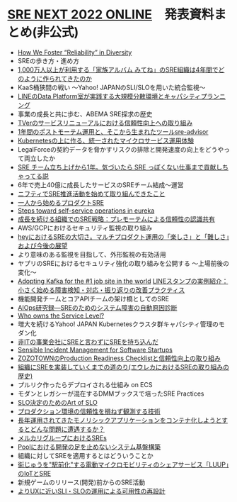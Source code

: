 # [SRE NEXT 2022 ONLINE](https://sre-next.dev/2022/)　発表資料まとめ(非公式)

- [How We Foster “Reliability” in Diversity](https://speakerdeck.com/nari_ex/how-we-foster-reliability-in-diversity)
- SREの歩き方・進め方
- [1,000万人以上が利用する「家族アルバム みてね」のSRE組織は4年間でどのように作られてきたのか](https://speakerdeck.com/isaoshimizu/sre-next-2022)
- KaaS桶狭間の戦い 〜Yahoo! JAPANのSLI/SLOを用いた統合監視〜
- [LINEのData Platform室が実践する大規模分散環境とキャパシティプランニング](https://speakerdeck.com/line_developers/linefalsedata-platformshi-gashi-jian-suruda-gui-mo-fen-san-huan-jing-falsecapacity-planning)
- 事業の成長と共に歩む、ABEMA SRE探求の歴史
- [TVerのサービスリニューアルにおける信頼性向上への取り組み](https://speakerdeck.com/techtver/20220514-sre-next-2022-how-tver-improved-system-reliability-in-service-renewal)
- [1年間のポストモーテム運用と、そこから生まれたツールsre-advisor](https://speakerdeck.com/fujiwara3/1nian-jian-falseposutomotemuyun-yong-tosokokarasheng-maretaturu-sre-advisor)
- [Kubernetesの上に作る、統一されたマイクロサービス運用体験](https://speakerdeck.com/tkuchiki/kubernetesfalseshang-nizuo-ru-tong-saretamaikurosabisuyun-yong-ti-yan)
- LegalForceの契約データを脅かすリスクの排除と開発速度の向上をどうやって両立したか
- [SRE チーム立ち上げから1年。気づいたら SRE っぽくない仕事まで貢献しちゃってる説](https://speakerdeck.com/bitkey/sre-timuli-tishang-kekara1nian-qi-tuitara-sre-tuhokunaishi-shi-mategong-xian-sitiyatuterushuo)
- 6年で売上40億に成長したサービスのSREチーム結成〜運営
- [ニフティでSRE推進活動を始めて取り組んできたこと](https://speakerdeck.com/niftycorp/sre-next-2022)
- [一人から始めるプロダクトSRE](https://speakerdeck.com/vtryo/how-to-start-sre-in-a-product-team-all-by-yourself)
- [Steps toward self-service operations in eureka](https://speakerdeck.com/fukubaka0825/steps-toward-self-service-operations-in-eureka)
- [成長を続ける組織でのSRE戦略：プレモーテムによる信頼性の認識共有](https://speakerdeck.com/niwatakeru/cheng-chang-wosok-keruzu-zhi-defalsesrezhan-lue-puremotemuniyoruxin-lai-xing-falseren-shi-gong-you-sre-next-2022)
- AWS/GCPにおけるセキュリティ監視の取り組み
- [heyにおけるSREの大切さ。マルチプロダクト運用の「楽しさ」と「難しさ」および今後の展望](https://speakerdeck.com/fufuhu/heyniokerusrefalseda-qie-sa-marutipurodakutoyun-yong-false-le-sisa-to-nan-sisa-oyobijin-hou-falsezhan-wang)
- より意味のある監視を目指して、外形監視の有効活用
- ヤプリのSREにおけるセキュリティ強化の取り組みを公開する 〜上場前後の変化〜
- [Adopting Kafka for the #1 job site in the world](https://speakerdeck.com/ymyzk/adopting-kafka-for-the-number-1-job-site-in-the-world)
[LINEスタンプの実例紹介：小さく始める障害検知・対応・振り返りの改善プラクティス](https://speakerdeck.com/line_developers/linesutanpufalseshi-li-shao-jie-xiao-sakushi-meruzhang-hai-jian-zhi-dui-ying-zhen-rifan-rifalse-gai-shan-purakuteisu)
- 機能開発チームとコアAPIチームの架け橋としてのSRE
- [AIOps研究録―SREのためのシステム障害の自動原因診断](https://speakerdeck.com/yuukit/sre-next-2022)
- [Who owns the Service Level?](https://speakerdeck.com/chaspy/who-owns-the-service-level)
- 増大を続けるYahoo! JAPAN Kubernetesクラスタ群キャパシティ管理のモダン化
- [非ITの事業会社にSREと言わずにSREを持ち込んだ](https://speakerdeck.com/netmarkjp/fei-itfalseshi-ye-hui-she-nisretoyan-wazunisrewochi-tiip-nda)
- [Sensible Incident Management for Software Startups](https://speakerdeck.com/takanabe/sre-next-2022-sensible-incident-management-for-software-startups)
- [ZOZOTOWNのProduction Readiness Checklistと信頼性向上の取り組み](https://speakerdeck.com/akitok_/improvement-the-reliability-of-zozotown-with-production-readiness-checklist)
- [組織にSREを実装していくまでの道のり(エウレカにおけるSREの取り組みの歴史)](https://speakerdeck.com/fukubaka0825/steps-toward-self-service-operations-in-eureka)
- プルリク作ったらデプロイされる仕組み on ECS
- モダンとレガシーが混在するDMMブックスで培ったSRE Practices
- [SLO決定のためのArt of SLO](https://docs.google.com/presentation/d/e/2PACX-1vQuZan2U2cI-S0XTv6awv-52xyvR5opN2Y17eyTU4HlCBt3lrpqFxh7eQqk4cj8Bdqrf5aluKsbRF5C/pub?start=false&loop=false&delayms=3000&slide=id.g48a57ebc11_0_0)
- [プロダクション環境の信頼性を損ねず観測する技術](https://speakerdeck.com/egmc/purotakusiyonhuan-jing-falsexin-lai-xing-wosun-nesuguan-ce-suruji-shu)
- [長年運用されてきたモノリシックアプリケーションをコンテナ化しようとするとどんな問題に遭遇するか？](https://speakerdeck.com/nulabinc/sre-next-2022)
- [メルカリグループにおけるSREs](https://speakerdeck.com/tcnksm/embedded-sre-at-mercari)
- [Poolにおける開発の足を止めないシステム基盤構築](https://speakerdeck.com/winebarrel/poolniokeruzu-wozhi-menaisisutemuji-pan-gou-zhu)
- 組織に対してSREを適用するとはどういうことか
- [街じゅうを"駅前化"する電動マイクロモビリティのシェアサービス「LUUP」のIoTとSRE](https://speakerdeck.com/0gm/jie-ziyuuwo-yi-qian-hua-surudian-dong-maikuromobiriteifalsesieasabisu-luup-falseiottosre)
- 新規ゲームのリリース(開発)前からのSRE活動
- [よりUXに近いSLI・SLOの運用による可用性の再設計](https://speakerdeck.com/kazumanagano/yoriuxnijin-islislofalseyun-yong-niyoruke-yong-xing-falsezai-she-ji)
